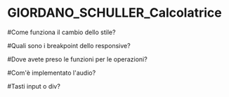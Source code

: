 # GIORDANO_SCHULLER_Calcolatrice



#Come funziona il cambio dello stile?


#Quali sono i breakpoint dello responsive?


#Dove avete preso le funzioni per le operazioni?


#Com'è implementato l'audio?


#Tasti input o div?



